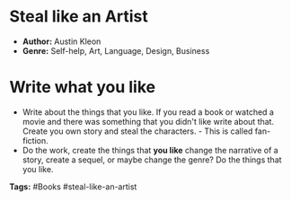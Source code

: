 # Steal like an Artist
- **Author:** Austin Kleon
- **Genre:** Self-help, Art, Language, Design, Business

# Write what you like
- Write about the things that you like. If you read a book or watched a movie and there was something that you didn't like write about that. Create you own story and steal the characters. - This is called fan-fiction.
- Do the work, create the things that **you like** change the narrative of a story, create a sequel, or maybe change the genre? Do the things that you like.

**Tags:** #Books  #steal-like-an-artist